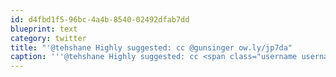 ```yaml
---
id: d4fbd1f5-96bc-4a4b-8540-02492dfab7dd
blueprint: text
category: twitter
title: "'@tehshane Highly suggested: cc @gunsinger ow.ly/jp7da"
caption: '''@tehshane Highly suggested: cc <span class="username username_linked">@<a href="https://twitter.com/gunsinger" title="Cynthia Gunsinger">gunsinger</a></span> <a href="http://ow.ly/jp7da" title="http://ow.ly/jp7da" class="link link_untco">ow.ly/jp7da</a>'
---
```

